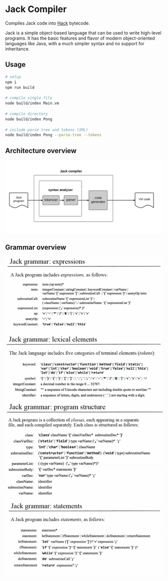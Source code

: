# Jack Compiler

Compiles Jack code into [Hack](https://www.nand2tetris.org) bytecode.

Jack is a simple object-based language that can be used to write high-level programs.
It has the basic features and flavor of modern object-oriented languages like Java, with a much
simpler syntax and no support for inheritance.

## Usage

```bash
# setup
npm i
npm run build

# compile single file
node build/index Main.vm

# compile directory
node build/index Pong

# include parse tree and tokens (XML)
node build/index Pong --parse-tree --tokens
```

## Architecture overview

<img src="docs/jack-compiler.png">

## Grammar overview

<img src="docs/jack-expressions.png">
<img src="docs/jack-lexical-elements.png">
<img src="docs/jack-program-structure.png">
<img src="docs/jack-statements.png">
